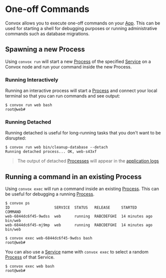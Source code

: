 # One-off Commands

Convox allows you to execute one-off commands on your [App](../reference/primitives/app). This can be used
for starting a shell for debugging purposes or running administrative commands such as database migrations.

## Spawning a new Process

Using `convox run` will start a new [Process](../reference/primitives/app/process.md) of the specified
[Service](../reference/primitives/app/service.md) on a Convox node and run your command inside the new Process.

### Running Interactively

Running an interactive process will start a [Process](../reference/primitives/app/process.md) and connect
your local terminal so that you can run commands and see output:

    $ convox run web bash
    root@web#

### Running Detached

Running detached is useful for long-running tasks that you don't want to be disrupted:

    $ convox run web bin/cleanup-database --detach
    Running detached process... OK, web-s43xf

> The output of detached [Processes](../reference/primitives/app/process.md) will appear in the
> [application logs](../configuration/logging.md)

## Running a command in an existing Process

Using `convox exec` will run a command inside an existing [Process](../reference/primitives/app/process.md).
This can be useful for debugging a running [Process](../reference/primitives/app/process.md).

    $ convox ps
    ID                    SERVICE  STATUS   RELEASE     STARTED         COMMAND
    web-6844dc6f45-9wdss  web      running  RABCDEFGHI  14 minutes ago  bin/web
    web-6844dc6f45-mj9mp  web      running  RABCDEFGHI  14 minutes ago  bin/web

    $ convox exec web-6844dc6f45-9wdss bash
    root@web#

You can also use a [Service](../reference/primitives/app/service.md) name with `convox exec` to select
a random [Process](../reference/primitives/app/process.md) of that Service.

    $ convox exec web bash
    root@web#
